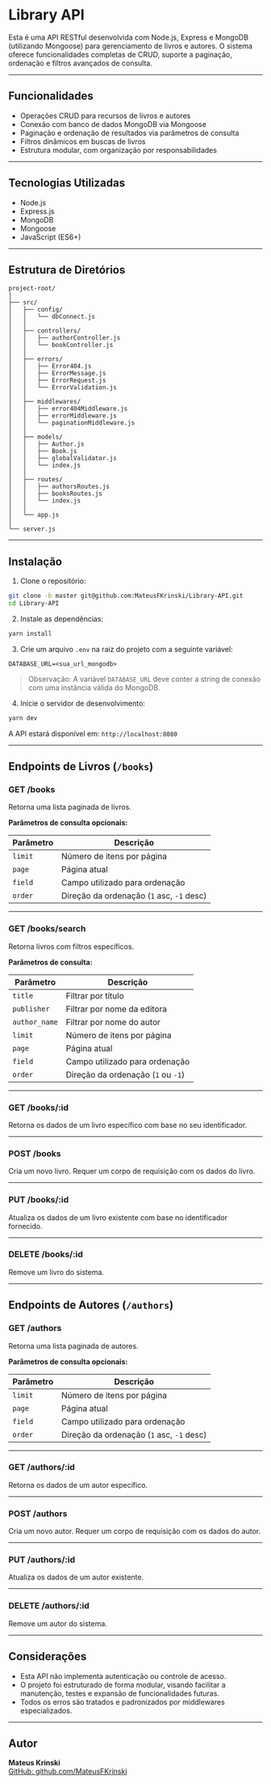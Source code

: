
# Library API

Esta é uma API RESTful desenvolvida com Node.js, Express e MongoDB (utilizando Mongoose) para gerenciamento de livros e autores. O sistema oferece funcionalidades completas de CRUD, suporte a paginação, ordenação e filtros avançados de consulta.

---

## Funcionalidades

- Operações CRUD para recursos de livros e autores
- Conexão com banco de dados MongoDB via Mongoose
- Paginação e ordenação de resultados via parâmetros de consulta
- Filtros dinâmicos em buscas de livros
- Estrutura modular, com organização por responsabilidades

---

## Tecnologias Utilizadas

- Node.js
- Express.js
- MongoDB
- Mongoose
- JavaScript (ES6+)

---

## Estrutura de Diretórios

```
project-root/
│
├── src/
│   ├── config/                  
│   │   └── dbConnect.js
│   │
│   ├── controllers/             
│   │   ├── authorController.js
│   │   └── bookController.js
│   │
│   ├── errors/              
│   │   ├── Error404.js
│   │   ├── ErrorMessage.js
│   │   ├── ErrorRequest.js
│   │   └── ErrorValidation.js
│   │
│   ├── middlewares/         
│   │   ├── error404Middleware.js
│   │   ├── errorMiddleware.js
│   │   └── paginationMiddleware.js
│   │
│   ├── models/                 
│   │   ├── Author.js
│   │   ├── Book.js
│   │   ├── globalValidator.js
│   │   └── index.js
│   │
│   ├── routes/                
│   │   ├── authorsRoutes.js
│   │   ├── booksRoutes.js
│   │   └── index.js
│   │
│   └── app.js
│
└── server.js
```

---

## Instalação

1. Clone o repositório:

```bash
git clone -b master git@github.com:MateusFKrinski/Library-API.git
cd Library-API
```

2. Instale as dependências:

```bash
yarn install
```

3. Crie um arquivo `.env` na raiz do projeto com a seguinte variável:

```env
DATABASE_URL=<sua_url_mongodb>
```

> Observação: A variável `DATABASE_URL` deve conter a string de conexão com uma instância válida do MongoDB.

4. Inicie o servidor de desenvolvimento:

```bash
yarn dev
```

A API estará disponível em: `http://localhost:8080`

---

## Endpoints de Livros (`/books`)

### GET /books

Retorna uma lista paginada de livros.

**Parâmetros de consulta opcionais:**

| Parâmetro | Descrição                                   |
|-----------|---------------------------------------------|
| `limit`   | Número de itens por página                  |
| `page`    | Página atual                                |
| `field`   | Campo utilizado para ordenação              |
| `order`   | Direção da ordenação (`1` asc, `-1` desc)   |

---

### GET /books/search

Retorna livros com filtros específicos.

**Parâmetros de consulta:**

| Parâmetro     | Descrição                           |
|---------------|-------------------------------------|
| `title`       | Filtrar por título                  |
| `publisher`   | Filtrar por nome da editora         |
| `author_name` | Filtrar por nome do autor           |
| `limit`       | Número de itens por página          |
| `page`        | Página atual                        |
| `field`       | Campo utilizado para ordenação      |
| `order`       | Direção da ordenação (`1` ou `-1`)  |

---

### GET /books/:id

Retorna os dados de um livro específico com base no seu identificador.

---

### POST /books

Cria um novo livro. Requer um corpo de requisição com os dados do livro.

---

### PUT /books/:id

Atualiza os dados de um livro existente com base no identificador fornecido.

---

### DELETE /books/:id

Remove um livro do sistema.

---

## Endpoints de Autores (`/authors`)

### GET /authors

Retorna uma lista paginada de autores.

**Parâmetros de consulta opcionais:**

| Parâmetro | Descrição                                   |
|-----------|---------------------------------------------|
| `limit`   | Número de itens por página                  |
| `page`    | Página atual                                |
| `field`   | Campo utilizado para ordenação              |
| `order`   | Direção da ordenação (`1` asc, `-1` desc)   |

---

### GET /authors/:id

Retorna os dados de um autor específico.

---

### POST /authors

Cria um novo autor. Requer um corpo de requisição com os dados do autor.

---

### PUT /authors/:id

Atualiza os dados de um autor existente.

---

### DELETE /authors/:id

Remove um autor do sistema.

---

## Considerações

- Esta API não implementa autenticação ou controle de acesso.
- O projeto foi estruturado de forma modular, visando facilitar a manutenção, testes e expansão de funcionalidades futuras.
- Todos os erros são tratados e padronizados por middlewares especializados.

---

## Autor

**Mateus Krinski**  
[GitHub: github.com/MateusFKrinski](https://github.com/MateusFKrinski)
